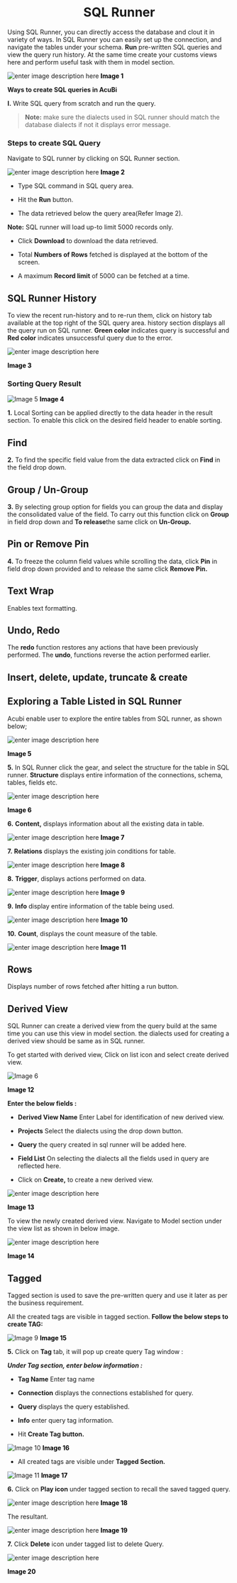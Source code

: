 
 <center><h1>SQL Runner</h1></center>

Using SQL Runner, you can directly access the database and clout it in variety of ways. In SQL Runner you can easily set up the connection, and navigate the tables under your schema.  <b>Run</b> pre-written SQL queries and view the query run history. At the same time create your customs views here and perform useful task with them in model section.

![enter image description here](https://raw.githubusercontent.com/sv18042016/fp1/f127fd40abc4d77b566dd8186cea91b69a9bfd25/images/New_version5/TD_SQL_Image1.png)
 <b><Font color = " black">Image 1</font></b>

<b>Ways to create SQL queries in AcuBi</b>

<b>I.</b> Write SQL query from scratch and run the query.

 > <b>Note:</b> make sure the dialects used in SQL runner should match the database dialects if not it displays error message.
    

### Steps to create SQL Query 

 Navigate to SQL runner by clicking on SQL Runner section.
 
![enter image description here](https://raw.githubusercontent.com/sv18042016/fp1/b39fda27ee8c1b3476ef40b62ec8a3057ff15786/images/New_version5/TD_SQL_Image2.png)
 <b><Font color = " black">Image 2</font></b>

-  Type  SQL command in SQL query area.

-   Hit the  <b>Run</b> button.

-   The data retrieved below the query area(Refer Image 2).

<b>Note:</b>  SQL runner will load up-to limit 5000 records only.

-  Click  <b>Download</b>  to download the data retrieved.

- Total <b>Numbers of Rows</b> fetched is displayed at the bottom of the screen.

-  A maximum  <b>Record limit</b>  of 5000 can be fetched at a time.
    
## SQL Runner History

To view the recent run-history and to re-run them, click on history tab available at the top right of the SQL query area. history section displays all the query run on SQL runner. <b>Green color</b> indicates query is successful and<b> Red color</b> indicates unsuccessful query due to the error.

![enter image description here](https://raw.githubusercontent.com/sv18042016/fp1/cc6726e8dbfc000869585b981af2b09437a7e149/images/New_version5/TD_SQL_Image4.png)

 <b><Font color = " black">Image 3</font></b>

###  Sorting Query Result

![Image 5](https://raw.githubusercontent.com/sv18042016/fp1/7ce6cf259173da9056f59348c70d063764c1ba85/images/New_version5/TD_SQL_Image4.png)
 <b><Font color = " black">Image 4</font></b>

<b>1.</b> Local Sorting can be applied directly to the data header in the result section. To enable this click on the desired field header to enable sorting.

## Find

<b>2.</b> To find the specific field value from the data extracted click on <b>Find</b> in the  field drop down.

## Group / Un-Group

<b>3.</b> By selecting group option for fields you can group the data and display the consolidated value of the field. To carry out this function click on <b>Group</b> in field drop down and <b>To release</b>the same click on <b>Un-Group.</b> 

## Pin or Remove Pin

<b>4.</b> To freeze the column field values while scrolling the data, click <b>Pin</b> in field drop down provided and to release the same click <b>Remove Pin.</b>

## Text Wrap 

 Enables text formatting.

## Undo, Redo

The <b>redo</b> function restores any actions that have been previously performed. The <b>undo</b>, functions reverse the action performed earlier.


## Insert, delete, update, truncate & create

 

## Exploring a Table Listed in SQL Runner

Acubi enable user to explore the entire tables from SQL runner, as shown below;

![enter image description here](https://raw.githubusercontent.com/sv18042016/fp1/c0bda34be7600e76152f42000afce40d0557287f/images/New_version5/TD_SQL_Image15.png)

<b><Font color = " black">Image 5</font></b>

<b>5.</b> In SQL Runner click the gear, and select the structure for the table in SQL runner. <b> Structure</b> displays entire information of the connections, schema, tables,  fields etc.


![enter image description here](https://raw.githubusercontent.com/sv18042016/fp1/3fbc92761bba53da64e77da27425242e77e24710/images/New_version5/td_sql_structure.png)

<b><Font color = " black">Image 6</font></b>

<b>6.</b> <b>Content,</b> displays information about all the existing data in table.

![enter image description here](https://raw.githubusercontent.com/sv18042016/fp1/3fbc92761bba53da64e77da27425242e77e24710/images/New_version5/td_sql_content.png)
<b><Font color = " black">Image 7</font></b>

<b> 7.</b> <b>Relations</b> displays the existing join conditions for table.

![enter image description here](https://raw.githubusercontent.com/sv18042016/fp1/3fbc92761bba53da64e77da27425242e77e24710/images/New_version5/td_sql_join.png)
<b><Font color = " black">Image 8</font></b>

<b>8.</b> <b>Trigger</b>, displays actions performed on data.

![enter image description here](https://raw.githubusercontent.com/sv18042016/fp1/3fbc92761bba53da64e77da27425242e77e24710/images/New_version5/td_sql_trigger.png)
<b><Font color = " black">Image 9</font></b>

<b>9.</b> <b>Info</b> display entire information of the table being used.

![enter image description here](https://raw.githubusercontent.com/sv18042016/fp1/3fbc92761bba53da64e77da27425242e77e24710/images/New_version5/td_sql_info_image.png)
<b><Font color = " black">Image 10</font></b>

<b>10.</b> <b> Count</b>, displays the count measure of the table.

![enter image description here](https://raw.githubusercontent.com/sv18042016/fp1/3fbc92761bba53da64e77da27425242e77e24710/images/New_version5/td_sql_count.png)
<b><Font color = " black">Image 11</font></b>

## Rows

Displays number of rows fetched after hitting a run button.

## Derived View

SQL Runner can create a derived view from the query build at the same time you can use this view in model section. the dialects used for creating a derived view should be same as in SQL runner.

To get started with derived view, Click on list icon and select create derived view.

![Image 6](https://raw.githubusercontent.com/sv18042016/fp1/046dbed3d1d2595b7250ed3e1c4b57ef06d76ae2/images/New_version5/TD_SQL_Image5.png)

 <b><Font color = " black">Image 12</font></b>

<b>Enter the below fields :</b>

-   <b>Derived View Name</b>  Enter Label for identification of new derived view.
    
-   <b>Projects</b>  Select the dialects using the drop down button.
    
-   <b>Query</b>  the query created in sql runner will be added here.
    
-   <b>Field List</b>  On selecting the dialects all the fields used in query are reflected here.
        
-   Click on  <b>Create,</b>  to create a new derived view.
    
    
   
![enter image description here](https://raw.githubusercontent.com/sv18042016/fp1/b52a0977e50ba9bf53688b5eec4c52bd9ee25087/images/New_version5/TD_SQL_Image8.png)

 <b><Font color = " black">Image 13</font></b>

To view the newly created derived view. Navigate to Model section under the view list as shown in below image.

![enter image description here](https://raw.githubusercontent.com/sv18042016/fp1/3cb8656e408f910d26846ad3382689421ae2e644/images/New_version5/TD_SQL_IMAGE11.png)

 <b><Font color = " black">Image 14</font></b>

## Tagged

Tagged section is used to save the pre-written query and use it later as per the business requirement.

All the created tags are visible in tagged section.  <b>Follow the below steps to create TAG:</b>

![Image 9](https://raw.githubusercontent.com/sv18042016/fp1/1fea7f40bc70240194a4aeff0d4e11d2d69bcbfe/images/New_version5/TD_SQL_Image6.png)
 <b><Font color = " black">Image 15</font></b>

<b>5.</b> Click on <b>Tag</b>  tab, it will pop up create query Tag window :

<b><i>Under Tag section, enter below information :</i></b>

- <b>Tag Name</B>  Enter tag name

- <b> Connection</b>  displays the connections established for query.

- <b>Query</b>  displays the query established.

- <b>Info</b>  enter query tag information.

-    Hit  <b>Create Tag button.</b>

![Image 10](https://raw.githubusercontent.com/sv18042016/fp1/f02a3a5d4407bbdc3cb6b1be6bd1654c6a7868a9/images/New_version5/TD_SQL_Image9.png)
 <b><Font color = " black">Image 16</font></b>

-   All created tags are visible under <b>Tagged Section.</b>

![Image 11](https://raw.githubusercontent.com/sv18042016/fp1/b3d9a0d4c9dd12b6dae1530c6f93a8ecd52be782/images/New_version5/TD_SQL_Image10.png)
<b><Font color = " black">Image 17</font></b>

<b>6.</b> Click on <b>Play icon</b> under tagged section to recall the saved tagged query.

![enter image description here](https://raw.githubusercontent.com/sv18042016/fp1/ccf284a91a406cad5b295159df179f06483cd6ee/images/New_version5/TD_SQL_IMAGE12.png)
<b><Font color = " black">Image 18</font></b>

The resultant.

![enter image description here](https://raw.githubusercontent.com/sv18042016/fp1/e5b86fc5839552dcfb820fbe31a379d3f506ba17/images/New_version5/TD_SQL_IMAGE13.png)
<b><Font color = " black">Image 19</font></b> 

<b>7.</b> Click <b>Delete</b> icon under tagged list to delete Query.

![enter image description here](https://raw.githubusercontent.com/sv18042016/fp1/213b58e85e4f6c5b77ac3d24f9a3d6951cc714ac/images/New_version5/TD_SQL_IMAGE14.png)

<b><Font color = " black">Image 20</font></b> 
<!--stackedit_data:
eyJoaXN0b3J5IjpbLTE2OTQwODY2MTMsLTIzNjUxOTg2MSwyMD
A1NzA3ODEwLDQwMTIxMTg1OCwtOTAyMDgwNDcwLDIwMDU3MDc4
MTAsLTgwNjM1NTI3NiwtOTA0Nzc2NTkzLC05Njc2NzI5MzksMT
A1MDI0MjEwNSwtOTg2OTMzMzY5LDEwODk4NjQ0NzgsLTc3ODQx
ODE0MSwxMjExNTcwNjY4LC0xNzk5ODQyMzg3LDQ4MjAwMTAyNy
wtMjA0OTY2ODY0MywtMjAwOTc2Mzg2NCwxODIzNTEwMDM1LDU1
NDU3ODczOF19
-->
